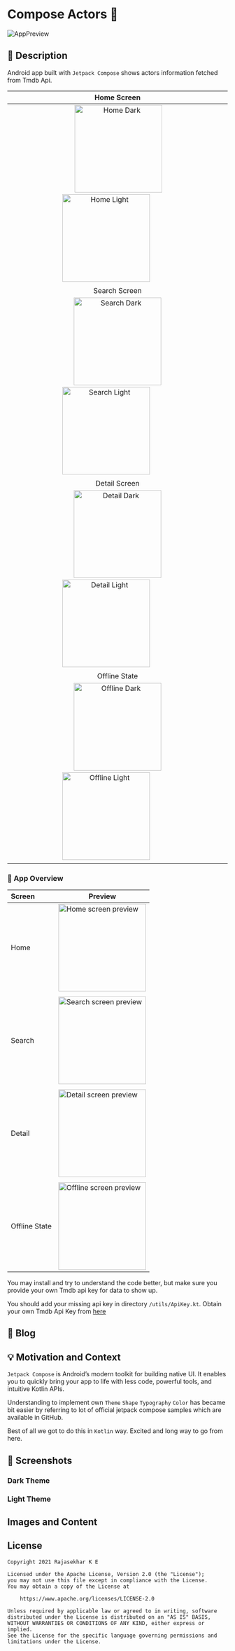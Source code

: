 # Compose Actors :dancer:

![AppPreview](https://github.com/RajashekarRaju/compose-actors/blob/dev/assets/main.gif)

## :scroll: Description

Android app built with `Jetpack Compose` shows actors information fetched from Tmdb Api.

| Home Screen |
|:--------------:|
| &emsp;&emsp;&emsp; <img src="assets/img_home_dark.png" alt="Home Dark" width="200" />&emsp;&emsp;&emsp;<img src="assets/img_home_light.png" alt="Home Light" width="200" /> &emsp;&emsp;&emsp; |
| Search Screen |
| &emsp;&emsp;&emsp; <img src="assets/img_search_state_dark.png" alt="Search Dark" width="200" /> &emsp;&emsp;&emsp;<img src="assets/img_search_state_light.png" alt="Search Light" width="200" /> &emsp;&emsp;&emsp; |
| Detail Screen |
| &emsp;&emsp;&emsp; <img src="assets/img_detail_adele_dark.png" alt="Detail Dark" width="200" /> &emsp;&emsp;&emsp;<img src="assets/img_detail_adele_light.png" alt="Detail Light" width="200" /> &emsp;&emsp;&emsp; |
| Offline State |
| &emsp;&emsp;&emsp; <img src="assets/img_offline_dark.jpg" alt="Offline Dark" width="200" /> &emsp;&emsp;&emsp;<img src="assets/img_offline_light.jpg" alt="Offline Light" width="200" /> &emsp;&emsp;&emsp; |

### :dango: App Overview

| Screen | Preview |
|:-----|---------|
| Home | <img src="assets/home_dark_gif.gif" alt="Home screen preview" width="200" /> |
| | |
| Search | <img src="assets/search_dark_gif.gif" alt="Search screen preview" width="200" /> |
| | |
| Detail | <img src="assets/detail_dark.gif" alt="Detail screen preview" width="200" /> |
| | |
| Offline State | <img src="assets/offline_dark.gif" alt="Offline screen preview" width="200" /> |

You may install and try to understand the code better, but make sure you provide your own Tmdb api
key for data to show up.

You should add your missing api key in directory `/utils/ApiKey.kt`. Obtain your own Tmdb Api Key
from [here](https://www.themoviedb.org/settings/api)

## :pencil: Blog

## :bulb: Motivation and Context

`Jetpack Compose` is Android’s modern toolkit for building native UI. It enables you to quickly
bring your app to life with less code, powerful tools, and intuitive Kotlin APIs.

Understanding to implement own `Theme` `Shape` `Typography` `Color` has became bit easier by
referring to lot of official jetpack compose samples which are available in GitHub.

Best of all we got to do this in `Kotlin` way. Excited and long way to go from here.

## :camera_flash: Screenshots

### Dark Theme

<!-- <img src="/results/screenshot_1.png" width="260">&emsp;<img src="/results/screenshot_2.png" width="260">  -->

### Light Theme

<!-- <img src="/results/screenshot_light_1.png" width="260">&emsp;<img src="/results/screenshot_light_2.png" width="260"> -->

## Images and Content

<!-- Cat and images belongs to and taken from [Fandom](https://www.fandom.com/) . I do not own the
images.  -->

## License

```
Copyright 2021 Rajasekhar K E

Licensed under the Apache License, Version 2.0 (the "License");
you may not use this file except in compliance with the License.
You may obtain a copy of the License at

    https://www.apache.org/licenses/LICENSE-2.0

Unless required by applicable law or agreed to in writing, software
distributed under the License is distributed on an "AS IS" BASIS,
WITHOUT WARRANTIES OR CONDITIONS OF ANY KIND, either express or implied.
See the License for the specific language governing permissions and
limitations under the License.
```
